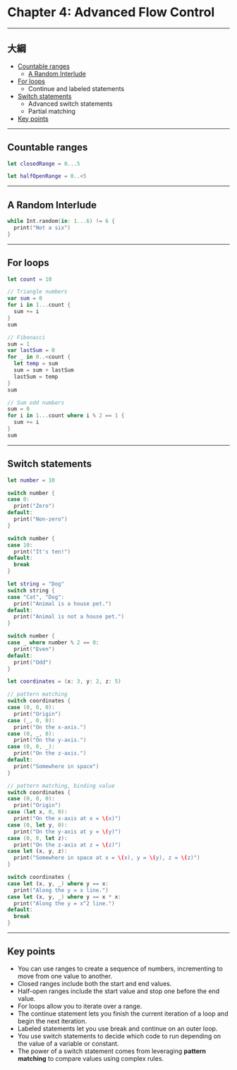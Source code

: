 # Chapter 4: Advanced Flow Control

------

## 大綱

- [Countable ranges](#1)
  - [A Random Interlude](#2)
- [For loops](#3)
  - Continue and labeled statements
- [Switch statements](#4)
  - Advanced switch statements
  - Partial matching
- [Key points](#5)

------

<h2 id="1">Countable ranges</h2>

```Swift
let closedRange = 0...5

let halfOpenRange = 0..<5
```



------

<h2 id="2">A Random Interlude</h2>

```Swift
while Int.random(in: 1...6) != 6 {
  print("Not a six")
}
```



------

<h2 id="3">For loops</h2>

```Swift
let count = 10

// Triangle numbers
var sum = 0
for i in 1...count {
  sum += i
}
sum

// Fibonacci
sum = 1
var lastSum = 0
for _ in 0..<count {
  let temp = sum
  sum = sum + lastSum
  lastSum = temp
}
sum

// Sum odd numbers
sum = 0
for i in 1...count where i % 2 == 1 {
  sum += i
}
sum
```



------

<h2 id="4">Switch statements</h2>

```Swift
let number = 10

switch number {
case 0:
  print("Zero")
default:
  print("Non-zero")
}

switch number {
case 10:
  print("It's ten!")
default:
  break
}

let string = "Dog"
switch string {
case "Cat", "Dog":
  print("Animal is a house pet.")
default:
  print("Animal is not a house pet.")
}

switch number {
case _ where number % 2 == 0:
  print("Even")
default:
  print("Odd")
}

let coordinates = (x: 3, y: 2, z: 5)

// pattern matching
switch coordinates {
case (0, 0, 0):
  print("Origin")
case (_, 0, 0):
  print("On the x-axis.")
case (0, _, 0):
  print("On the y-axis.")
case (0, 0, _):
  print("On the z-axis.")
default:
  print("Somewhere in space")
}

// pattern matching, binding value
switch coordinates {
case (0, 0, 0):
  print("Origin")
case (let x, 0, 0):
  print("On the x-axis at x = \(x)")
case (0, let y, 0):
  print("On the y-axis at y = \(y)")
case (0, 0, let z):
  print("On the z-axis at z = \(z)")
case let (x, y, z):
  print("Somewhere in space at x = \(x), y = \(y), z = \(z)")
}

switch coordinates {
case let (x, y, _) where y == x:
  print("Along the y = x line.")
case let (x, y, _) where y == x * x:
  print("Along the y = x^2 line.")
default:
  break
}
```



------

<h2 id="5">Key points</h2>

- You can use ranges to create a sequence of numbers, incrementing to move from one value to another.
- Closed ranges include both the start and end values.
- Half-open ranges include the start value and stop one before the end value.
- For loops allow you to iterate over a range.
- The continue statement lets you finish the current iteration of a loop and begin the next iteration.
- Labeled statements let you use break and continue on an outer loop.
- You use switch statements to decide which code to run depending on the value of a variable or constant.
- The power of a switch statement comes from leveraging **pattern matching** to compare values using complex rules.